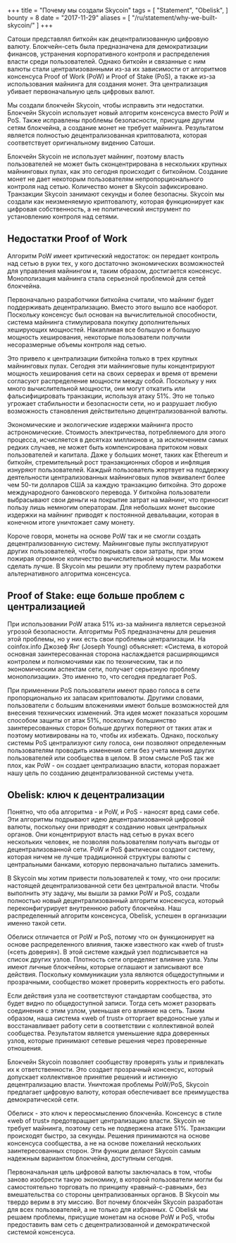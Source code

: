 +++
title = "Почему мы создали Skycoin"
tags = [
    "Statement",
    "Obelisk",
]
bounty = 8
date = "2017-11-29"
aliases = [
	"/ru/statement/why-we-built-skycoin/"
]
+++

Сатоши представлял биткойн как децентрализованную цифровую валюту. Блокчейн-сеть была предназначена для демократизации финансов, устранения корпоративного контроля и распределения власти среди пользователей. Однако биткойн и связанные с ним валюты стали централизованными из-за их зависимости от алгоритмов консенсуса Proof of Work (PoW) и Proof of Stake (PoS), а также из-за использования майнинга для создания монет. Эта централизация убивает первоначальную цель цифровых валют.

Мы создали блокчейн Skycoin, чтобы исправить эти недостатки. Блокчейн Skycoin использует новый алгоритм консенсуса вместо PoW и PoS. Также исправлены проблемы безопасности, присущие другим сетям блокчейна, а создание монет не требует майнинга. Результатом является полностью децентрализованная криптовалюта, которая соответствует оригинальному видению Сатоши.

Блокчейн Skycoin не использует майнинг, поэтому власть пользователей не может быть сконцентрирована в нескольких крупных майнинговых пулах, как это сегодня происходит с биткойном. Создание монет не дает некоторым пользователям непропорционального контроля над сетью. Количество монет в  Skycoin зафиксировано. Транзакции Skycoin занимают секунды и более безопасны. Skycoin мы создали как неизменяемую криптовалюту, которая функционирует как цифровая собственность, а не политический инструмент по установлению контроля над сетями.

## Недостатки Proof of Work

Алгоритм PoW имеет критический недостаток: он передает контроль над сетью в руки тех, у кого достаточно экономических возможностей для управления майнингом и, таким образом, достигается консенсус. Монополизация майнинга стала серьезной проблемой для сетей блокчейна.

Первоначально разработчики биткойна считали, что майнинг будет поддерживать децентрализацию. Вместо этого вышло все наоборот. Поскольку консенсус был основан на вычислительной способности, система майнинга стимулировала покупку дополнительных хеширующих мощностей. Накапливая все большую и большую мощность хеширования, некоторые пользователи получили несоразмерные объемы контроля над сетью.

Это привело к централизации биткойна только в трех крупных майнинговых пулах. Сегодня эти майнинговые пулы концентрируют мощность хеширования сети на своих серверах и время от времени согласуют распределение мощности между собой. Поскольку у них много вычислительной мощности, они могут откатить или фальсифицировать транзакции, используя атаку 51%. Это не только угрожает стабильности и безопасности сети, но и разрушает любую возможность становления действительно децентрализованной валюты.

Экономические и экологические издержки майнинга просто астрономические. Стоимость электричества, потребляемого для этого процесса, исчисляется в десятках миллионов и, за исключением самых редких случаев, не может быть компенсирована притоком новых пользователей и капитала. Даже у больших монет, таких как Ethereum и биткойн, стремительный рост транзакционных сборов и инфляция изнуряют пользователей. Каждый пользователь жертвует на поддержку деятельности централизованных майнинговых пулов эквивалент более чем 50-ти долларов США за каждую транзакцию биткойна. Это дороже международного банковского перевода. У биткойна пользователи выбрасывают свои деньги на покрытие затрат на майнинг, что приносит пользу лишь немногим операторам. Для небольших монет высокие издержки на майнинг приводят к постоянной девальвации, которая в конечном итоге уничтожает саму монету.

Короче говоря, монеты на основе PoW так и не смогли создать децентрализованную систему. Майнинговые пулы эксплуатируют других пользователей, чтобы покрывать свои затраты, при этом пожирая огромное количество вычислительной мощности. Мы можем сделать лучше. В Skycoin мы решили эту проблему путем разработки альтернативного алгоритма консенсуса.

## Proof of Stake: еще больше проблем с централизацией

При использовании PoW атака 51% из-за майнинга является серьезной угрозой безопасности. Алгоритмы PoS предназначены для решения этой проблемы, но у них есть свои проблемы централизации. На coinfox.info Джозеф Янг (Joseph Young) объясняет: «Система, в которой основная заинтересованная сторона наслаждается расширяющимся контролем и полномочиями как по техническим, так и по экономическим аспектам сети, получает серьезную проблему монополизации». Это именно то, что сегодня предлагает PoS.

При применении PoS пользователи имеют право голоса в сети пропорционально их запасам криптовалюты. Другими словами, пользователи с большим вложениями имеют больше возможностей для внесения технических изменений. Эта идея может показаться хорошим способом защиты от атак 51%, поскольку большинство заинтересованных сторон больше других потеряют от таких атак и поэтому мотивированы на то, чтобы их избежать. Однако, поскольку системы PoS централизуют силу голоса, они позволяют определенным пользователям проводить изменения сети без учета мнения других пользователей или сообщества в целом. В этом смысле PoS так же плох, как PoW - он создает централизацию власти, которая поражает нашу цель по созданию децентрализованной системы учета.

## Obelisk: ключ к децентрализации

Понятно, что оба алгоритма  - и PoW, и PoS  - наносят вред сами себе. Эти алгоритмы подрывают идею децентрализованной цифровой валюты, поскольку они приводят к созданию новых центральных органов. Они концентрируют власть над сетью в руках всего нескольких человек, не позволяя пользователям получать выгоды от децентрализованной сети. PoW и PoS фактически создают систему, которая ничем не лучше традиционной структуры валюты с центральными банками, которую первоначально пытались заменить.

В Skycoin мы хотим привести пользователей к тому, что они просили: настоящей децентрализованной сети без центральной власти. Чтобы выполнить эту задачу, мы вышли за рамки PoW и PoS, создали полностью новый децентрализованный алгоритм консенсуса, который переконфигурирует внутреннюю работу блокчейна. Наш распределенный алгоритм консенсуса, Obelisk, успешен в организации именно такой сети.

Обелиск отличается от PoW и PoS, потому что он функционирует на основе распределенного влияния, также известного как «web of trust» («сеть доверия»). В этой системе каждый узел подписывается на список других узлов. Плотность сети определяет влияние  узла. Узлы имеют личные блокчейны, которые оглашают и записывают все действия. Поскольку коммуникации узла являются общедоступными и прозрачными, сообщество может проверить корректность его работы.

Если действия узла не соответствуют стандартам сообщества, это будет видно по общедоступной записи. Тогда сеть может разорвать соединения с этим узлом, уменьшая его влияние на сеть. Таким образом, наша система «web of trust» отторгает вредоносные узлы и восстанавливает работу сети в соответствии с коллективной волей сообщества. Результатом является уменьшение ядра доверенных узлов, которые принимают сетевые решения через проверенные отношения.

Блокчейн Skycoin позволяет сообществу проверять узлы и привлекать их к ответственности. Это создает прозрачный консенсус, который допускает коллективное принятие решений и истинную децентрализацию власти. Уничтожая проблемы PoW/PoS, Skycoin предлагает цифровую валюту, которая обеспечивает все преимущества демократической сети.

Обелиск - это ключ к переосмыслению блокченйа. Консенсус в стиле «web of trust» предотвращает централизацию власти. Skycoin не требует майнинга, поэтому сеть не подвержена атаке 51%. Транзакции происходят быстро, за секунды. Решения принимаются на основе консенсуса сообщества, а не на основе пожеланий нескольких заинтересованных сторон. Эти функции делают Skycoin самым надежным вариантом блокчейна, доступным сегодня.

Первоначальная цель цифровой валюты заключалась в том, чтобы заново изобрести такую экономику, в которой пользователи могли бы самостоятельно торговать по принципу «равный-с-равным», без вмешательства со стороны централизованных органов. В Skycoin мы твердо верим в эту миссию. Вот почему блокчейн Skycoin разработан для всех пользователей, а не только для избранных. С Obelisk мы решаем проблемы, присущие монетам на основе PoW и PoS, чтобы предоставить вам сеть с децентрализованной и демократической системой консенсуса.
